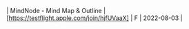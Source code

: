 | MindNode - Mind Map &amp; Outline | [https://testflight.apple.com/join/hjfUVaaX] | F | 2022-08-03 |
